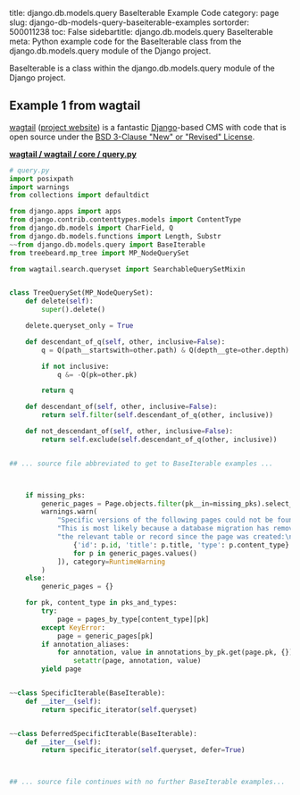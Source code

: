 title: django.db.models.query BaseIterable Example Code
category: page
slug: django-db-models-query-baseiterable-examples
sortorder: 500011238
toc: False
sidebartitle: django.db.models.query BaseIterable
meta: Python example code for the BaseIterable class from the django.db.models.query module of the Django project.


BaseIterable is a class within the django.db.models.query module of the Django project.


## Example 1 from wagtail
[wagtail](https://github.com/wagtail/wagtail)
([project website](https://wagtail.io/)) is a fantastic
[Django](/django.html)-based CMS with code that is open source
under the
[BSD 3-Clause "New" or "Revised" License](https://github.com/wagtail/wagtail/blob/master/LICENSE).

[**wagtail / wagtail / core / query.py**](https://github.com/wagtail/wagtail/blob/master/wagtail/core/query.py)

```python
# query.py
import posixpath
import warnings
from collections import defaultdict

from django.apps import apps
from django.contrib.contenttypes.models import ContentType
from django.db.models import CharField, Q
from django.db.models.functions import Length, Substr
~~from django.db.models.query import BaseIterable
from treebeard.mp_tree import MP_NodeQuerySet

from wagtail.search.queryset import SearchableQuerySetMixin


class TreeQuerySet(MP_NodeQuerySet):
    def delete(self):
        super().delete()

    delete.queryset_only = True

    def descendant_of_q(self, other, inclusive=False):
        q = Q(path__startswith=other.path) & Q(depth__gte=other.depth)

        if not inclusive:
            q &= -Q(pk=other.pk)

        return q

    def descendant_of(self, other, inclusive=False):
        return self.filter(self.descendant_of_q(other, inclusive))

    def not_descendant_of(self, other, inclusive=False):
        return self.exclude(self.descendant_of_q(other, inclusive))


## ... source file abbreviated to get to BaseIterable examples ...



    if missing_pks:
        generic_pages = Page.objects.filter(pk__in=missing_pks).select_related('content_type').in_bulk()
        warnings.warn(
            "Specific versions of the following pages could not be found. "
            "This is most likely because a database migration has removed "
            "the relevant table or record since the page was created:\n{}".format([
                {'id': p.id, 'title': p.title, 'type': p.content_type}
                for p in generic_pages.values()
            ]), category=RuntimeWarning
        )
    else:
        generic_pages = {}

    for pk, content_type in pks_and_types:
        try:
            page = pages_by_type[content_type][pk]
        except KeyError:
            page = generic_pages[pk]
        if annotation_aliases:
            for annotation, value in annotations_by_pk.get(page.pk, {}).items():
                setattr(page, annotation, value)
        yield page


~~class SpecificIterable(BaseIterable):
    def __iter__(self):
        return specific_iterator(self.queryset)


~~class DeferredSpecificIterable(BaseIterable):
    def __iter__(self):
        return specific_iterator(self.queryset, defer=True)



## ... source file continues with no further BaseIterable examples...

```

